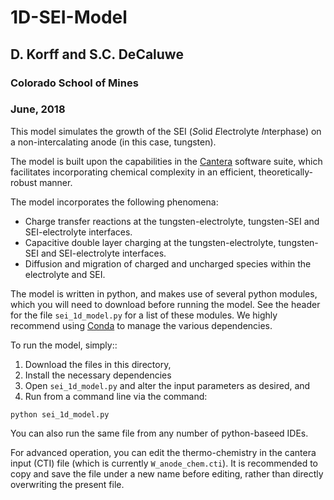 # 1D-SEI-Model

## D. Korff and S.C. DeCaluwe
### Colorado School of Mines
### June, 2018

This model simulates the growth of the SEI (*S*olid *E*lectrolyte *I*nterphase) on a non-intercalating anode (in this case, tungsten).

The model is built upon the capabilities in the [Cantera](cantera.org) software suite, which facilitates incorporating chemical complexity in an efficient, theoretically-robust manner.

The model incorporates the following phenomena:

- Charge transfer reactions at the tungsten-electrolyte, tungsten-SEI and SEI-electrolyte interfaces.
- Capacitive double layer charging at the tungsten-electrolyte, tungsten-SEI and SEI-electrolyte interfaces.
- Diffusion and migration of charged and uncharged species within the electrolyte and SEI.

The model is written in python, and makes use of several python modules, which you will need to download before running the model.  See the header for the file `sei_1d_model.py` for a list of these modules.  We highly recommend using [Conda](conda.io) to manage the various dependencies.

To run the model, simply::
1. Download the files in this directory,
2. Install the necessary dependencies
3. Open `sei_1d_model.py` and alter the input parameters as desired, and
4. Run from a command line via the command:

```
python sei_1d_model.py
```

You can also run the same file from any number of python-baseed IDEs.

For advanced operation, you can edit the thermo-chemistry in the cantera input
(CTI) file (which is currently `W_anode_chem.cti`).  It is recommended to copy
and save the file under a new name before editing, rather than directly
overwriting the present file.
